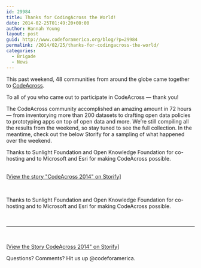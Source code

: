 ```yaml
---
id: 29984
title: Thanks for CodingAcross the World!
date: 2014-02-25T01:49:20+00:00
author: Hannah Young
layout: post
guid: http://www.codeforamerica.org/blog/?p=29984
permalink: /2014/02/25/thanks-for-codingacross-the-world/
categories:
  - Brigade
  - News
---
```

This past weekend, 48 communities from around the globe came together to [CodeAcross](http://www.codeforamerica.org/events/codeacross-2014/).

To all of you who came out to participate in CodeAcross — thank you!

The CodeAcross community accomplished an amazing amount in 72 hours — from inventorying more than 200 datasets to drafting open data policies to prototyping apps on top of open data and more. We’re still compiling all the results from the weekend, so stay tuned to see the full collection. In the meantime, check out the below Storify for a sampling of what happened over the weekend.

Thanks to Sunlight Foundation and Open Knowledge Foundation for co-hosting and to Microsoft and Esri for making CodeAcross possible.

<div class="storify">
  <br /> 
  
  <noscript>
    [<a href="//storify.com/HannahDotYoung/codeacross-2014" target="_blank">View the story "CodeAcross 2014" on Storify</a>]
  </noscript>
</div>

&nbsp;

Thanks to Sunlight Foundation and Open Knowledge Foundation for co-hosting and to Microsoft and Esri for making CodeAcross possible.

&nbsp;

* * *

&nbsp;

<noscript>
  [<a href="//storify.com/HannahDotYoung/codeacross-2014" target="_blank">View the Story CodeAcross 2014" on Storify</a>]
</noscript>

Questions? Comments? Hit us up @codeforamerica.
